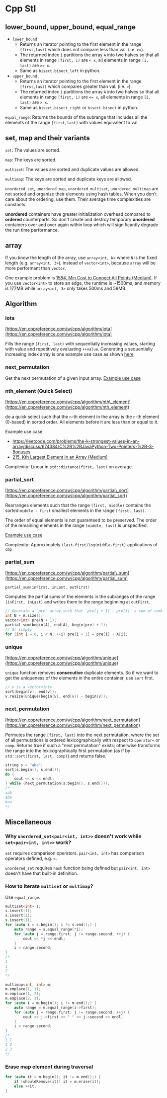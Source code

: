 # Cpp Stl

## lower\_bound, upper\_bound, equal\_range

* `lower_bound`
  * Returns an iterator pointing to the first element in the range `[first,last)` which does not compare less than val. \(i.e. `>=`\).
  * The returned index `i` partitions the array `A` into two halves so that all elements in range `[first, i)` are `< x`, all elements in range `[i, last)` are `>= x`.
  * Same as `bisect.bisect_left` in python.
* `upper_bound`
  * Returns an iterator pointing to the first element in the range `[first,last)` which compares greater than val. \(i.e. `>`\).
  * The returned index `i` partitions the array `A` into two halves so that all elements in range `[first, i)` are `<= x`, all elements in range `[i, last)` are `> x`.
  * Same as `bisect.bisect_right` or `bisect.bisect` in python.

`equal_range`: Returns the bounds of the subrange that includes all the elements of the range `[first,last)` with values equivalent to val.

## set, map and their variants

`set`: The values are sorted.

`map`: The keys are sorted.

`multiset`: The values are sorted and duplicate values are allowed.

`multimap`: The keys are sorted and duplicate keys are allowed.

`unordered_set`, `unordered_map`, `unordered_multiset`, `unordered_multimap` are not sorted and organize their elements using hash tables. When you don't care about the ordering, use them. Their average time complexities are constants.

**unordered** containers have greater initialization overhead compared to **ordered** counterparts. So don't create and destroy temporary **unordered** containers over and over again within loop which will significantly degrade the run time performance.

## array

If you know the length of the array, use `array<int, N>` where `N` is the fixed length (e.g. `array<int, 3>`), instead of `vector<int>`, because `array` will be more performant than `vector`.

One example problem is [1584. Min Cost to Connect All Points (Medium)](https://leetcode.com/problems/min-cost-to-connect-all-points/). If you use `vector<int>` to store an edge, the runtime is ~1500ms, and memory is 177MB while `array<int, 3>` only takes 500ms and 58MB.

## Algorithm

### iota

[https://en.cppreference.com/w/cpp/algorithm/iota](https://en.cppreference.com/w/cpp/algorithm/iota)

Fills the range `[first, last)` with sequentially increasing values, starting with value and repetitively evaluating `++value`. Generating a sequentially increasing index array is one example use case as shown [here](https://leetcode.com/problems/maximum-profit-in-job-scheduling/discuss/409188/C%2B%2B-with-picture)

### next\_permutation

Get the next permutation of a given input array. [Example use case](https://github.com/lzl124631x/LeetCode/tree/master/leetcode/556.%20Next%20Greater%20Element%20III)

### nth\_element \(Quick Select\)

[https://en.cppreference.com/w/cpp/algorithm/nth\_element](https://en.cppreference.com/w/cpp/algorithm/nth_element)

do a quick select such that the `n`-th element in the array is the `n`-th element (0-based) in sorted order. All elements before it are less than or equal to it.

Example use case:

* https://leetcode.com/problems/the-k-strongest-values-in-an-array/discuss/674384/C%2B%2BJavaPython-Two-Pointers-%2B-3-Bonuses
* [215. Kth Largest Element in an Array (Medium)](https://leetcode.com/problems/kth-largest-element-in-an-array/)

Complexity: Linear in `std::distance(first, last)` on average.

### partial\_sort

[https://en.cppreference.com/w/cpp/algorithm/partial\_sort](https://en.cppreference.com/w/cpp/algorithm/partial_sort)

Rearranges elements such that the range `[first, middle)` contains the sorted `middle - first` smallest elements in the range `[first, last)`.

The order of equal elements is not guaranteed to be preserved. The order of the remaining elements in the range `[middle, last)` is unspecified.

[Example use case](https://leetcode.com/problems/the-k-strongest-values-in-an-array/discuss/674384/C%2B%2BJavaPython-Two-Pointers-%2B-3-Bonuses)

Complexity: Approximately `(last-first)log(middle-first)` applications of `cmp`

### partial\_sum

[https://en.cppreference.com/w/cpp/algorithm/partial\_sum](https://en.cppreference.com/w/cpp/algorithm/partial_sum)

```cpp
partial_sum(inFirst, inLast, outFirst)
```

Computes the partial sums of the elements in the subranges of the range `[inFirst, inLast)` and writes them to the range beginning at `outFirst`.

```cpp
// Generate a `pre` array such that `pre[j + 1] - pre[i]` = sum of numbers between i and j.
int N = A.size();
vector<int> pre(N + 1);
partial_sum(begin(A), end(A), begin(pre) + 1);
// Or simply
for (int i = 0; i < N; ++i) pre[i + 1] = pre[i] + A[i];
```

### unique

[https://en.cppreference.com/w/cpp/algorithm/unique](https://en.cppreference.com/w/cpp/algorithm/unique)

`unique` function removes **consecutive** duplicate elements. So if we want to get the uniqueness of the elements in the entire container, use `sort` first.

```cpp
// v is a vector<int>
sort(begin(v), end(v));
v.resize(unique(begin(v), end(v)) - begin(v));
```

### next_permutation

[https://en.cppreference.com/w/cpp/algorithm/next_permutation](https://en.cppreference.com/w/cpp/algorithm/next_permutation)

Permutes the range `[first, last)` into the next permutation, where the set of all permutations is ordered lexicographically with respect to `operator<` or `comp`. Returns true if such a "next permutation" exists; otherwise transforms the range into the lexicographically first permutation (as if by `std::sort(first, last, comp)`) and returns false.

```cpp
string s = "aba";
sort(s.begin(), s.end());
do {
    cout << s << endl;
} while (next_permutation(s.begin(), s.end()));
/*
aab
aba
baa
*/
```

## Miscellaneous

### Why `unordered_set<pair<int, int>>` doesn't work while `set<pair<int, int>>` work?

`set` requires comparison operators. `pair<int, int>` has comparison operators defined, e.g. `<`.

`unordered_set` requires `hash` function being defined but `pair<int, int>` doesn't have that built-in definition.

### How to iterate `multiset` or `multimap`?

Use `equal_range`.

```cpp
multiset<int> s;
s.insert(1);
s.insert(2);
s.insert(1);
for (auto i = s.begin(); i != s.end();) {
    auto range = s.equal_range(*i);
    for (auto j = range.first; j != range.second; ++j) {
        cout << *j << endl;
    }
    i = range.second;
}
/*
1
1
2
*/
```

```cpp
multimap<int, int> m;
m.emplace(1, 1);
m.emplace(1, 2);
m.emplace(2, 3);
for (auto i = m.begin(); i != m.end();) {
    auto range = m.equal_range(i->first);
    for (auto j = range.first; j != range.second; ++j) {
        cout << j->first << " " << j->second << endl;
    }
    i = range.second;
}
/*
1 1
1 2
2 3
*/
```

### Erase map element during traversal

```cpp
for (auto it = m.begin(); it != m.end();) {
    if (shouldRemove(it)) it = m.erase(it);
    else ++it;
}
```